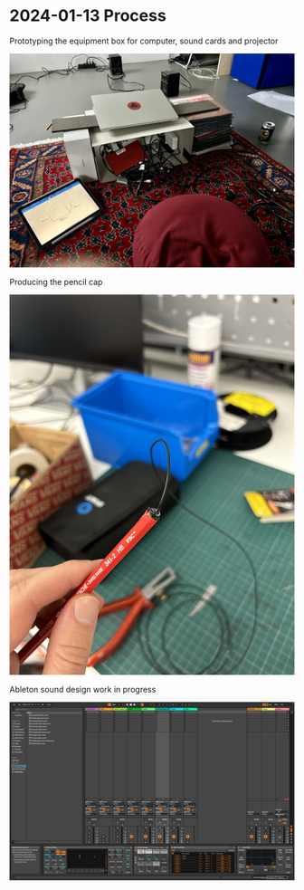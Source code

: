 # 2024-01-13 Process



Prototyping the equipment box for computer, sound cards and projector

![](_media/18d05283ef3.jpeg)



Producing the pencil cap

![](_media/18d052981aa.jpeg)



Ableton sound design work in progress

![](_media/18d0f58ca94.png)